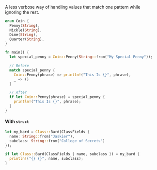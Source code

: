 A less verbose way of handling values that match one pattern while ignoring the rest.

```rust
enum Coin {
  Penny(String),
  Nickle(String),
  Dime(String),
  Quarter(String),
}

fn main() {
  let special_penny = Coin::Penny(String::from("My Special Penny"));

  // Before
  match special_penny {
    Coin::Penny(phrase) => println!("This Is {}", phrase),
    _ => ()
  }

  // After
  if let Coin::Penny(phrase) = special_penny {
    println!("This Is {}", phrase);
  }
}
```

#### With `struct`

```rust
let my_bard = Class::Bard(ClassFields { 
  name: String::from("Jaskier"), 
  subclass: String::from("College of Secrets") 
});

if let Class::Bard(ClassFields { name, subclass }) = my_bard {
  println!("{} {}", name, subclass);
}
```